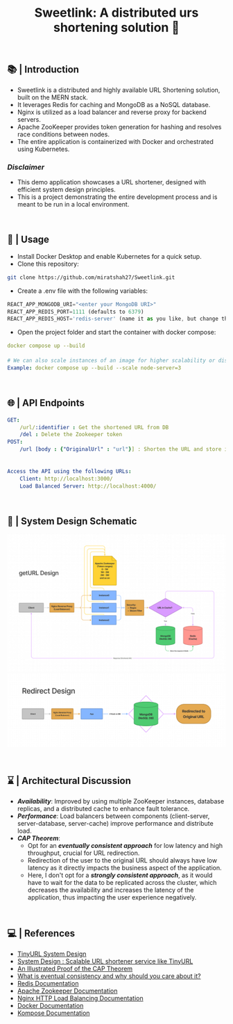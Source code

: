 <h1 align="center">Sweetlink: A distributed urs shortening solution 🔗</h1><br/>

## 📚 | Introduction

- Sweetlink is a distributed and highly available URL Shortening solution, built on the MERN stack.
- It leverages Redis for caching and MongoDB as a NoSQL database.
- Nginx is utilized as a load balancer and reverse proxy for backend servers.
- Apache ZooKeeper provides token generation for hashing and resolves race conditions between nodes.
- The entire application is containerized with Docker and orchestrated using Kubernetes.

### _**Disclaimer**_

- This demo application showcases a URL shortener, designed with efficient system design principles.
- This is a project demonstrating the entire development process and is meant to be run in a local environment.

<br/>

## 🚀 | Usage

- Install Docker Desktop and enable Kubernetes for a quick setup.
- Clone this repository:<br>

```sh
git clone https://github.com/miratshah27/Sweetlink.git
```

- Create a .env file with the following variables:

```js
REACT_APP_MONGODB_URI="<enter your MongoDB URI>"
REACT_APP_REDIS_PORT=1111 (defaults to 6379)
REACT_APP_REDIS_HOST='redis-server' (name it as you like, but change the same in the docker-compose.yml file)
```

- Open the project folder and start the container with docker compose:<br>

```yml
docker compose up --build

# We can also scale instances of an image for higher scalability or distribution.
Example: docker compose up --build --scale node-server=3
```
<br/>

## 🌐 | API Endpoints

```yml
GET:
    /url/:identifier : Get the shortened URL from DB
    /del : Delete the Zookeeper token
POST:
    /url [body : {"OriginalUrl" : "url"}] : Shorten the URL and store in DB


Access the API using the following URLs:
    Client: http://localhost:3000/
    Load Balanced Server: http://localhost:4000/
```

<br/>

## 📘 | System Design Schematic

<p align = center>
    <img alt="getURL" src="https://raw.githubusercontent.com/miratshah27/Sweetlink/master/client/src/assets/images/getURLs.png" target="_blank" />
    <img alt="redirect" src="https://raw.githubusercontent.com/miratshah27/Sweetlink/master/client/src/assets/images/redirect.png" target="_blank" />
</p>

<br/>

## ⌛ | Architectural Discussion
- _**Availability**_: Improved by using multiple ZooKeeper instances, database replicas, and a distributed cache to enhance fault tolerance.
- _**Performance**_: Load balancers between components (client-server, server-database, server-cache) improve performance and distribute load.
- _**CAP Theorem**_:
  - Opt for an _**eventually consistent approach**_ for low latency and high throughput, crucial for URL redirection. <br/>
  - Redirection of the user to the original URL should always have low latency as it directly impacts the business aspect of the application.
  - Here, I don't opt for a _**strongly consistent approach**_, as it would have to wait for the data to be replicated across the cluster, which decreases the availability and increases the latency of the application, thus impacting the user experience negatively.

<br/>

## 💻 | References

- [TinyURL System Design](https://www.codekarle.com/system-design/TinyUrl-system-design.html)
- [System Design : Scalable URL shortener service like TinyURL](https://medium.com/@sandeep4.verma/system-design-scalable-url-shortener-service-like-tinyurl-106f30f23a82)
- [An Illustrated Proof of the CAP Theorem](https://mwhittaker.github.io/blog/an_illustrated_proof_of_the_cap_theorem/)
- [What is eventual consistency and why should you care about it?](https://www.keboola.com/blog/eventual-consistency)
- [Redis Documentation](https://redis.io/documentation)
- [Apache Zookeeper Documentation](https://zookeeper.apache.org/doc/r3.7.0/index.html)
- [Nginx HTTP Load Balancing Documentation](https://docs.nginx.com/nginx/admin-guide/load-balancer/http-load-balancer/)
- [Docker Documentation](https://docs.docker.com/language/nodejs/)
- [Kompose Documentation](https://kompose.io/user-guide/)

<br/>